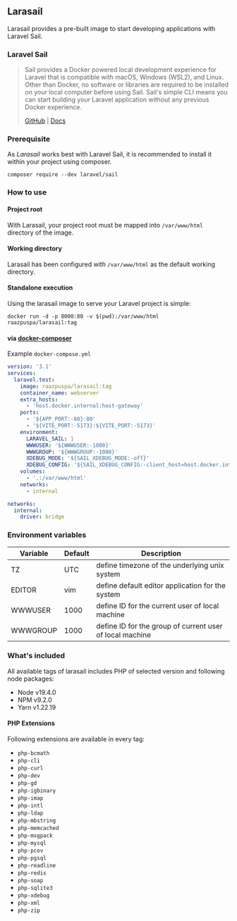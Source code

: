 ## Larasail

Larasail provides a pre-built image to start developing applications with Laravel Sail.

### Laravel Sail

> Sail provides a Docker powered local development experience for Laravel that is compatible with macOS, Windows (WSL2),
> and Linux. Other than Docker, no software or libraries are required to be installed on your local computer before
> using
> Sail. Sail's simple CLI means you can start building your Laravel application without any previous Docker experience.
>
> [GitHub](https://github.com/laravel/sail) | [Docs](https://laravel.com/docs/9.x/sail)

### Prerequisite

As _Larasail_ works best with Laravel Sail, it is recommended to install it within your project using composer.

```shell
composer require --dev laravel/sail
```

### How to use

#### Project root

With Larasail, your project root must be mapped into `/var/www/html` directory of the image.

#### Working directory

Larasail has been configured with `/var/www/html` as the default working directory.

#### Standalone execution

Using the larasail image to serve your Laravel project is simple:

```shell
docker run -d -p 8000:80 -v $(pwd):/var/www/html raazpuspa/larasail:tag
```

#### via [docker-composer](https://github.com/docker/compose)

Example `docker-compose.yml`

```yaml
version: '3.1'
services:
  laravel.test:
    image: raazpuspa/larasail:tag
    container_name: webserver
    extra_hosts:
      - 'host.docker.internal:host-gateway'
    ports:
      - '${APP_PORT:-80}:80'
      - '${VITE_PORT:-5173}:${VITE_PORT:-5173}'
    environment:
      LARAVEL_SAIL: 1
      WWWUSER: '${WWWUSER:-1000}'
      WWWGROUP: '${WWWGROUP:-1000}'
      XDEBUG_MODE: '${SAIL_XDEBUG_MODE:-off}'
      XDEBUG_CONFIG: '${SAIL_XDEBUG_CONFIG:-client_host=host.docker.internal}'
    volumes:
      - '.:/var/www/html'
    networks:
      - internal

networks:
  internal:
    driver: bridge
```

### Environment variables

| Variable | Default | Description                                              |
|----------|---------|----------------------------------------------------------|
| TZ       | UTC     | define timezone of the underlying unix system            |
| EDITOR   | vim     | define default editor application for the system         |
| WWWUSER  | 1000    | define ID for the current user of local machine          |
| WWWGROUP | 1000    | define ID for the group of current user of local machine |

### What's included

All available tags of larasail includes PHP of selected version and following node packages:

- Node v19.4.0
- NPM v9.2.0
- Yarn v1.22.19

#### PHP Extensions

Following extensions are available in every tag:

- `php-bcmath`
- `php-cli`
- `php-curl`
- `php-dev`
- `php-gd`
- `php-igbinary`
- `php-imap`
- `php-intl`
- `php-ldap`
- `php-mbstring`
- `php-memcached`
- `php-msgpack`
- `php-mysql`
- `php-pcov`
- `php-pgsql`
- `php-readline`
- `php-redis`
- `php-soap`
- `php-sqlite3`
- `php-xdebug`
- `php-xml`
- `php-zip`
